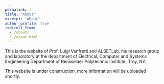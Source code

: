 ```yaml
---
permalink: /
title: "About"
excerpt: "About"
author_profile: true
redirect_from: 
  - /about/
  - /about.html
---
```


This is the website of Prof. Luigi Vanfretti and ALSETLab, his research group and laboratory at the department of Electrical, Computer and Systems Engineering Department of Rensselaer Polytechnic Institute, Troy, NY.

This website is under construction, more information will be uploaded shortly.
